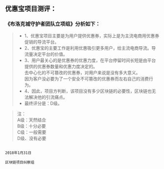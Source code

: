 ## 优惠宝项目测评：</br>
 
### 《布洛克城守护者团队立项组》分析如下：</br>
> * 1、优惠宝项目主要是为用户提供优惠券，实际上是为主流电商用优惠券促销的导流平台。</br>
> * 2、优惠宝的主要工作是利用优惠吸引更多用户，给主流电商导流。导流量决定平台的价值。</br>
> * 3、用户最关心的是优惠券的优惠力度，在平台停留时间长短是由平台提供的优惠券数量和优惠力度决定的。</br>
    去中心化的不可篡改的优惠券，对用户来说是没有多大意义。</br>
    因为客户没必要为了一个安全不可篡改的优惠券而左右自己的消费行为。</br>
> * 4、因此，项目方判断，该项目没有多少区块链的必要性，区块链也无法解决他的引流痛点。</br>
> * 最终评分是：D级。</br>
 
> 注：</br>
> A级：天然结合</br>
> B级：十分必要</br>
> C级：一般需要</br>
> D级、没有必要</br>

                                                                                2018年1月31日
                                                                               区块链项目纠察组

